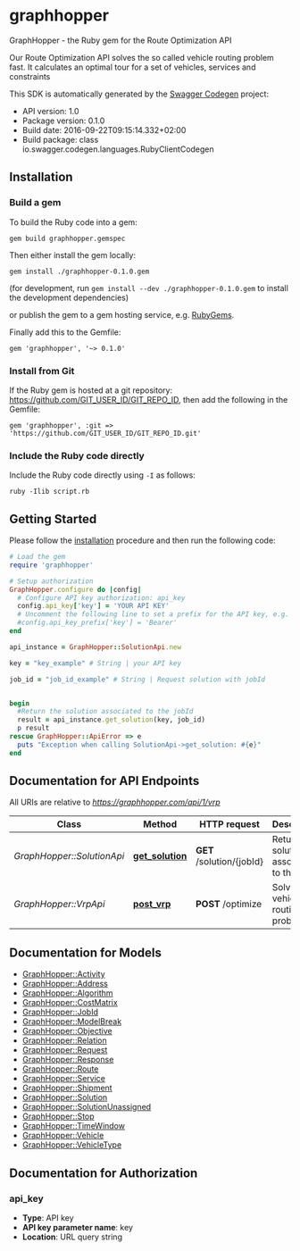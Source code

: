 # graphhopper

GraphHopper - the Ruby gem for the Route Optimization API

Our Route Optimization API solves the so called vehicle routing problem fast. It calculates an optimal tour for a set of vehicles, services and constraints

This SDK is automatically generated by the [Swagger Codegen](https://github.com/swagger-api/swagger-codegen) project:

- API version: 1.0
- Package version: 0.1.0
- Build date: 2016-09-22T09:15:14.332+02:00
- Build package: class io.swagger.codegen.languages.RubyClientCodegen

## Installation

### Build a gem

To build the Ruby code into a gem:

```shell
gem build graphhopper.gemspec
```

Then either install the gem locally:

```shell
gem install ./graphhopper-0.1.0.gem
```
(for development, run `gem install --dev ./graphhopper-0.1.0.gem` to install the development dependencies)

or publish the gem to a gem hosting service, e.g. [RubyGems](https://rubygems.org/).

Finally add this to the Gemfile:

    gem 'graphhopper', '~> 0.1.0'

### Install from Git

If the Ruby gem is hosted at a git repository: https://github.com/GIT_USER_ID/GIT_REPO_ID, then add the following in the Gemfile:

    gem 'graphhopper', :git => 'https://github.com/GIT_USER_ID/GIT_REPO_ID.git'

### Include the Ruby code directly

Include the Ruby code directly using `-I` as follows:

```shell
ruby -Ilib script.rb
```

## Getting Started

Please follow the [installation](#installation) procedure and then run the following code:
```ruby
# Load the gem
require 'graphhopper'

# Setup authorization
GraphHopper.configure do |config|
  # Configure API key authorization: api_key
  config.api_key['key'] = 'YOUR API KEY'
  # Uncomment the following line to set a prefix for the API key, e.g. 'Bearer' (defaults to nil)
  #config.api_key_prefix['key'] = 'Bearer'
end

api_instance = GraphHopper::SolutionApi.new

key = "key_example" # String | your API key

job_id = "job_id_example" # String | Request solution with jobId


begin
  #Return the solution associated to the jobId
  result = api_instance.get_solution(key, job_id)
  p result
rescue GraphHopper::ApiError => e
  puts "Exception when calling SolutionApi->get_solution: #{e}"
end

```

## Documentation for API Endpoints

All URIs are relative to *https://graphhopper.com/api/1/vrp*

Class | Method | HTTP request | Description
------------ | ------------- | ------------- | -------------
*GraphHopper::SolutionApi* | [**get_solution**](docs/SolutionApi.md#get_solution) | **GET** /solution/{jobId} | Return the solution associated to the jobId
*GraphHopper::VrpApi* | [**post_vrp**](docs/VrpApi.md#post_vrp) | **POST** /optimize | Solves vehicle routing problems


## Documentation for Models

 - [GraphHopper::Activity](docs/Activity.md)
 - [GraphHopper::Address](docs/Address.md)
 - [GraphHopper::Algorithm](docs/Algorithm.md)
 - [GraphHopper::CostMatrix](docs/CostMatrix.md)
 - [GraphHopper::JobId](docs/JobId.md)
 - [GraphHopper::ModelBreak](docs/ModelBreak.md)
 - [GraphHopper::Objective](docs/Objective.md)
 - [GraphHopper::Relation](docs/Relation.md)
 - [GraphHopper::Request](docs/Request.md)
 - [GraphHopper::Response](docs/Response.md)
 - [GraphHopper::Route](docs/Route.md)
 - [GraphHopper::Service](docs/Service.md)
 - [GraphHopper::Shipment](docs/Shipment.md)
 - [GraphHopper::Solution](docs/Solution.md)
 - [GraphHopper::SolutionUnassigned](docs/SolutionUnassigned.md)
 - [GraphHopper::Stop](docs/Stop.md)
 - [GraphHopper::TimeWindow](docs/TimeWindow.md)
 - [GraphHopper::Vehicle](docs/Vehicle.md)
 - [GraphHopper::VehicleType](docs/VehicleType.md)


## Documentation for Authorization


### api_key

- **Type**: API key
- **API key parameter name**: key
- **Location**: URL query string

